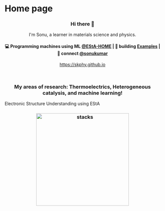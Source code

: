 # Home page

<h3 align="center"> Hi there 👋</h3>

<p align="center">
I'm Sonu, a learner in materials science and physics.
</p>

<h4 align="center">
💻 Programming machines using ML <a href="https://skphy.github.io/esta/html/index.html">@EStA-HOME</a> | 🌱 building <a href="https://skphy.github.io/esta/html/file3.html">Examples</a> | 💬 connect <a href="https://twitter.com/sonukumar">@sonukumar</a>
</h4>
<p  align="center">
<a href="https://skphy.github.io/">https://skphy.github.io</a>
</p>

<br/>
<h3 align="center">
My areas of research: Thermoelectrics, Heterogeneous catalysis, and machine learning!
</h3>

Electronic Structure Understanding using EStA
<h3 align="center">
<img src="https://skphy.github.io/esta/html/_images/esta_logo_general1_1.png" alt="stacks" width=300/>
</h3>

